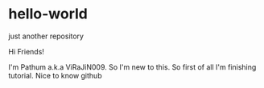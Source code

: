 # hello-world
just another repository

Hi Friends!

I'm Pathum a.k.a ViRaJiN009. So I'm new to this. So first of all I'm finishing tutorial. Nice to know github 
